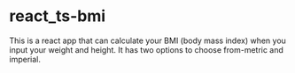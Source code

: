 # react_ts-bmi
This is a react app that can calculate your BMI (body mass index) when you input your weight and height. It has two options to choose from-metric and imperial.
